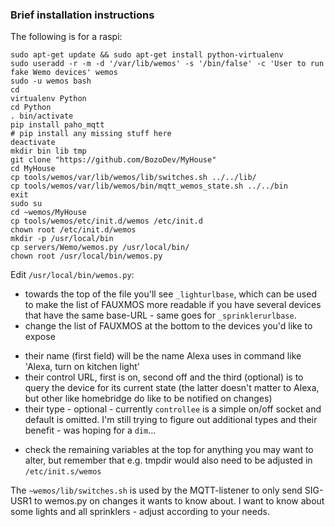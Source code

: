 ### Brief installation instructions

The following is for a raspi:

```
sudo apt-get update && sudo apt-get install python-virtualenv
sudo useradd -r -m -d '/var/lib/wemos' -s '/bin/false' -c 'User to run fake Wemo devices' wemos
sudo -u wemos bash
cd
virtualenv Python
cd Python
. bin/activate
pip install paho_mqtt
# pip install any missing stuff here
deactivate
mkdir bin lib tmp
git clone "https://github.com/BozoDev/MyHouse"
cd MyHouse
cp tools/wemos/var/lib/wemos/lib/switches.sh ../../lib/
cp tools/wemos/var/lib/wemos/bin/mqtt_wemos_state.sh ../../bin
exit
sudo su
cd ~wemos/MyHouse
cp tools/wemos/etc/init.d/wemos /etc/init.d
chown root /etc/init.d/wemos
mkdir -p /usr/local/bin
cp servers/Wemo/wemos.py /usr/local/bin/
chown root /usr/local/bin/wemos.py
```

Edit `/usr/local/bin/wemos.py`:
-  towards the top of the file you'll see `_lighturlbase`, which can be used to make the list of FAUXMOS more readable if you have several devices that have the same base-URL - same goes for `_sprinklerurlbase`.
-  change the list of FAUXMOS at the bottom to the devices you'd like to expose
  *  their name (first field) will be the name Alexa uses in command like 'Alexa, turn on kitchen light'
  *  their control URL, first is on, second off and the third (optional) is to query the device for its current state (the latter doesn't matter to Alexa, but other like homebridge do like to be notified on changes)
  *  their type - optional - currently `controllee` is a simple on/off socket and default is omitted. I'm still trying to figure out additional types and their benefit - was hoping for a `dim`...
-  check the remaining variables at the top for anything you may want to alter, but remember that e.g. tmpdir would also need to be adjusted in `/etc/init.s/wemos`

The `~wemos/lib/switches.sh` is used by the MQTT-listener to only send SIG-USR1 to wemos.py on changes it wants to know about. I want to know about some lights and all sprinklers - adjust according to your needs.

